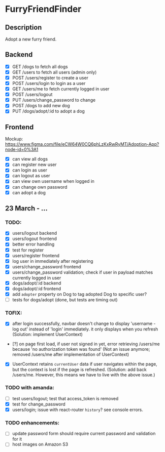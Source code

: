 # FurryFriendFinder

## Description
Adopt a new furry friend.

## Backend
- [x] GET /dogs to fetch all dogs
- [x] GET /users to fetch all users (admin only)
- [x] POST /users/register to create a user
- [x] POST /users/login to login as a user
- [x] GET /users/me to fetch currently logged in user
- [x] POST /users/logout
- [x] PUT /users/change_password to change
- [x] POST /dogs to add new dog
- [x] PUT /dogs/adopt/:id to adopt a dog

## Frontend
Mockup: https://www.figma.com/file/eCW64W0CQ6phLzKxRwRyMT/Adoption-App?node-id=0%3A1

- [x] can view all dogs
- [x] can register new user
- [x] can login as user
- [x] can logout as user
- [x] can view own username when logged in
- [x] can change own password
- [x] can adopt a dog

## 23 March - ...

### TODO:
- [x] users/logout backend
- [x] users/logout frontend
- [x] better error handling
- [x] test for register
- [x] users/register frontend
- [x] log user in immediately after registering
- [x] users/change_password frontend
- [x] users/change_password validation; check if user in payload matches currently logged in user
- [x] dogs/adopt/:id backend
- [x] dogs/adopt/:id frontend
- [x] add `adopter` property on Dog to tag adopted Dog to specific user?
- [ ] tests for dogs/adopt (done, but tests are timing out)

### TOFIX:
- [x] after login successfully, navbar doesn't change to display 'username - log out' instead of 'login' immediately. it only displays when you refresh (Solution: implement UserContext)
- [?] on page first load, if user not signed in yet, error retrieving /users/me because 'no authorization token was found' (Not an issue anymore; removed /users/me after implementation of UserContext)
- [x] UserContext retains `currentUser` data if user navigates within the page, but the context is lost if the page is refreshed. (Solution: add back /users/me. However, this means we have to live with the above issue.)

### TODO with amanda:
- [ ] test users/logout; test that access_token is removed
- [x] test for change_password
- [x] users/login; issue with react-router `history`? see console errors.

### TODO enhancements:
- [ ] update password form should require current password and validation for it
- [ ] host images on Amazon S3
